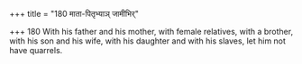 +++
title = "180 माता-पितृभ्याञ् जामीभिर्"

+++
180	With his father and his mother, with female relatives, with a brother, with his son and his wife, with his daughter and with his slaves, let him not have quarrels.